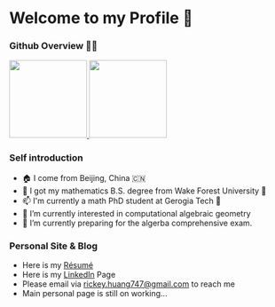# Welcome to my Profile 👋
### Github Overview 🧑‍💻

<a href="https://github.com/RickeyH">
  <img height="140em" src="https://github-readme-stats.vercel.app/api?username=RickeyH&count_private=true&show_icons=true&theme=buefy&bg_color=70,FFFFFF,DDDDFF" />
  <img height="140em" src="https://github-readme-stats.vercel.app/api/top-langs/?username=RickeyH&hide=html,javascript,css&bg_color=70,FFFFFF,EEEEFF&layout=compact" /> 
</a>

### Self introduction
- 🏠 I come from Beijing, China 🇨🇳
- 🏫 I got my mathematics B.S. degree from Wake Forest University 🎩
- 📫 I'm currently a math PhD student at Gerogia Tech 🐝
- 🔭 I’m currently interested in computational algebraic geometry
- 🌱 I’m currently preparing for the algerba comprehensive exam.

### Personal Site & Blog
- Here is my [Résumé](https://drive.google.com/file/d/1oJ12weuE_1DIOGUsNWfyb3kRvqIHx2-f/view?usp=sharing)
- Here is my [LinkedIn](https://www.linkedin.com/in/ruiqi-huang-44968a1a2/) Page
- Please email via rickey.huang747@gmail.com to reach me
- Main personal page is still on working...
